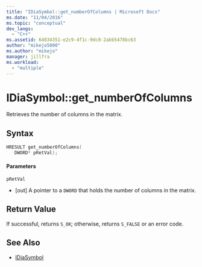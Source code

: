 ```yaml
---
title: "IDiaSymbol::get_numberOfColumns | Microsoft Docs"
ms.date: "11/04/2016"
ms.topic: "conceptual"
dev_langs:
  - "C++"
ms.assetid: 64834351-e2c9-4f1c-9dc0-2abb5478bc63
author: "mikejo5000"
ms.author: "mikejo"
manager: jillfra
ms.workload:
  - "multiple"
---
```

# IDiaSymbol::get_numberOfColumns
Retrieves the number of columns in the matrix.

## Syntax

```C++
HRESULT get_numberOfColumns(
   DWORD* pRetVal);
```

#### Parameters
 `pRetVal`
- [out] A pointer to a `DWORD` that holds the number of columns in the matrix.

## Return Value
 If successful, returns `S_OK`; otherwise, returns `S_FALSE` or an error code.

## See Also
- [IDiaSymbol](../../debugger/debug-interface-access/idiasymbol.md)